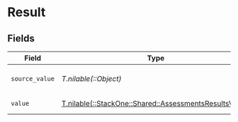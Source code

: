 # Result


## Fields

| Field                                                                                                    | Type                                                                                                     | Required                                                                                                 | Description                                                                                              | Example                                                                                                  |
| -------------------------------------------------------------------------------------------------------- | -------------------------------------------------------------------------------------------------------- | -------------------------------------------------------------------------------------------------------- | -------------------------------------------------------------------------------------------------------- | -------------------------------------------------------------------------------------------------------- |
| `source_value`                                                                                           | *T.nilable(::Object)*                                                                                    | :heavy_minus_sign:                                                                                       | The source value of the test result.                                                                     | Passed                                                                                                   |
| `value`                                                                                                  | [T.nilable(::StackOne::Shared::AssessmentsResultsValue)](../../models/shared/assessmentsresultsvalue.md) | :heavy_minus_sign:                                                                                       | The result of the test.                                                                                  | passed                                                                                                   |